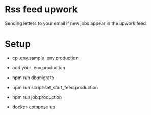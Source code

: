 # Rss feed upwork

Sending letters to your email if new jobs appear in the upwork feed

# Setup

  - cp .env.sample .env.production
  - add your .env.production

  - npm run db:migrate
  - npm run script:set_start_feed:production
  - npm run job:production

  - docker-compose up
